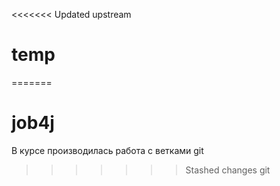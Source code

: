 <<<<<<< Updated upstream
# temp
=======
# job4j 
В курсе производилась работа с ветками git
>>>>>>> Stashed changes
git